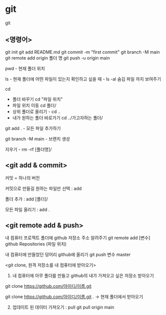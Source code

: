 # git


git



## <명령어>
git init
git add README.md
git commit -m "first commit"
git branch -M main
git remote add origin 폴더 명
git push -u origin main

pwd - 현재 폴더 위치

ls - 현재 폴더에 어떤 파일이 있는지 확인하고 싶을 때
	- ls -al 숨김 파일 까지 보여주기

cd 
- 폴더 바꾸기 cd "파일 위치"
- 파일 위치 이동 cd 폴더/
- 상위 폴더로 올리기 - cd ..
- 내가 원하는 폴더 바로가기 cd ../가고자하는 폴더/

git add . - 모든 파일 추가하기

git branch -M main - 브랜치 생성

지우기 - rm -rf [폴더명]/

## <git add & commit>

커밋 = 하나의 버전

커밋으로 만들길 원하는 파일만 선택 : add

폴더 추가 : add [폴더]/

모든 파일 올리기 : add .




## <git remote add & push>

내 컴퓨터 프로젝트 폴더에 github 저장소 주소 알려주기 git remote add [변수] github Repositories (파일 위치)

내 컴퓨터에 만들었던 덩어리 github에 올리기 git push 변수 master

<git clone, 원격 저장소를 내 컴퓨터에 받아오기>

1. 내 컴퓨터에 아무 폴더를 만들고 github의 내가 가져오고 싶은 저장소 받아오기

git clone https://github.com/아이디/이름.git

git clone https://github.com/아이디/이름.git . -> 현재 폴더에서 받아오기

2. 업데이트 된 데이터 가져오기 : pull
git pull origin main

